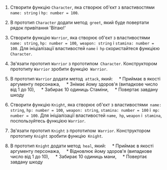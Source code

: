 1. Створити функцію `Character`, яка створює об'єкт з властивостями` name: string` і `hp: number = 100`.

2. В прототип `Character` додати метод` greet`, який буде повертати рядок привітання 'Вітаю!'

3. Створити функцію `Warrior`, яка створює об'єкт з властивостями` name: string`, `hp: number = 100`,` weapon: string` і `stamina: number = 100`.
Для ініціалізації властивостей `name` і` hp` скористайтеся функцією `Character`.

4. Зв'язати прототип `Warrior` з прототипом` Character`.
Конструктором прототипу `Warrior` зробити функцію` Warrior`.

5. В прототип `Warrior` додати метод` attack`, який:
    * Приймає в якості аргументу персонажа,
    * Знімає йому здоров'я (випадкове число від 1 до 10),
    * Забирає 10 одиниць Стаміни,
    * Повертає завдану шкоду

6. Створити функцію `Knight`, яка створює об'єкт з властивостями` name: string`, `hp: number = 100`,` weapon: string`, `stamina: number = 100` і` mp: number = 100`.
Для ініціалізації властивостей `name`,` hp`, `weapon` і` stamina`, поспользуйтесь функцією `Warrior`.

7. Зв'язати прототип `Knight` з прототипом` Warrior`.
Конструктором прототипу `Knight` зробити функцію` Knight`.

8. В прототип `Knight` додати метод` heal`, який:
    * Приймає в якості аргументу персонажа,
    * Відновлює йому здоров'я (випадкове число від 1 до 10),
    * Забирає 10 одиниць мани,
    * Повертає завдану шкоду